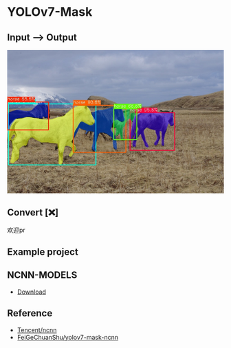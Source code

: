 # YOLOv7-Mask

## Input --> Output

![](https://github.com/FeiGeChuanShu/yolov7-mask-ncnn/raw/main/screenshot.jpg)

## Convert [❌]

欢迎pr

## Example project

## NCNN-MODELS

- [Download](https://github.com/Baiyuetribe/ncnn-models/releases/tag/models)


## Reference

- [Tencent/ncnn](https://github.com/Tencent/ncnn)
- [FeiGeChuanShu/yolov7-mask-ncnn](https://github.com/FeiGeChuanShu/yolov7-mask-ncnn)


